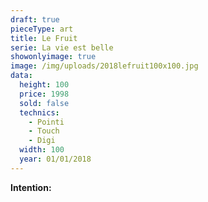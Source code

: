 ```yaml
---
draft: true
pieceType: art
title: Le Fruit
serie: La vie est belle
showonlyimage: true
image: /img/uploads/2018lefruit100x100.jpg
data:
  height: 100
  price: 1998
  sold: false
  technics:
    - Pointi
    - Touch
    - Digi
  width: 100
  year: 01/01/2018
---
```

<!--more-->

**Intention:**
